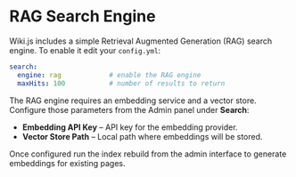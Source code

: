 # RAG Search Engine

Wiki.js includes a simple Retrieval Augmented Generation (RAG) search engine. To enable it edit your `config.yml`:

```yml
search:
  engine: rag            # enable the RAG engine
  maxHits: 100           # number of results to return
```

The RAG engine requires an embedding service and a vector store. Configure those parameters from the Admin panel under **Search**:

- **Embedding API Key** – API key for the embedding provider.
- **Vector Store Path** – Local path where embeddings will be stored.

Once configured run the index rebuild from the admin interface to generate embeddings for existing pages.
